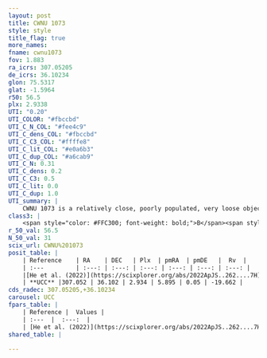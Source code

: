 ```yaml
---
layout: post
title: CWNU 1073
style: style
title_flag: true
more_names: 
fname: cwnu1073
fov: 1.883
ra_icrs: 307.05205
de_icrs: 36.10234
glon: 75.5317
glat: -1.5964
r50: 56.5
plx: 2.9338
UTI: "0.20"
UTI_COLOR: "#fbccbd"
UTI_C_N_COL: "#fee4c9"
UTI_C_dens_COL: "#fbccbd"
UTI_C_C3_COL: "#ffffe8"
UTI_C_lit_COL: "#e0a6b3"
UTI_C_dup_COL: "#a6cab9"
UTI_C_N: 0.31
UTI_C_dens: 0.2
UTI_C_C3: 0.5
UTI_C_lit: 0.0
UTI_C_dup: 1.0
UTI_summary: |
    CWNU 1073 is a relatively close, poorly populated, very loose object of intermediate C3 quality. It was recently reported in the literature.
class3: |
    <span style="color: #FFC300; font-weight: bold;">B</span><span style="color: #FFC300; font-weight: bold;">B</span>
r_50_val: 56.5
N_50_val: 31
scix_url: CWNU%201073
posit_table: |
    | Reference    | RA    | DEC   | Plx  | pmRA  | pmDE   |  Rv  |
    | :---         | :---: | :---: | :---: | :---: | :---: | :---: |
    |[He et al. (2022)](https://scixplorer.org/abs/2022ApJS..262....7H) | 306.766 | 35.879 | 2.922 | 5.772 | -0.045 | -- |
    | **UCC** |307.052 | 36.102 | 2.934 | 5.895 | 0.05 | -19.662 | 
cds_radec: 307.05205,+36.10234
carousel: UCC
fpars_table: |
    | Reference |  Values |
    | :---  |  :---:  |
    | [He et al. (2022)](https://scixplorer.org/abs/2022ApJS..262....7H) | `A0=0.2, logAge=7.9` |
shared_table: |
    
---
```


